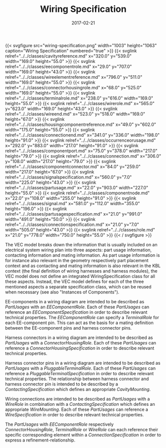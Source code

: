 ﻿---
title: Wiring Specification
toc: false
type: specs
layout: diagram
date: "2017-02-21"
draft: false
specification: VEC
version: 1.1.3
documentType: "Recommendation"
elementType: Diagram
classes:
  - CavityReference
  - EEComponentRole
  - WireElementReference
  - ConnectorHousingRole
  - TerminalRole
  - WireRole
  - WireEnd
  - HousingComponentReference
  - ConnectionEnd
  - OccurrenceOrUsage
  - ComponentPort
  - Connection
  - ComponentConnector
  - SignalSpecification
  - PartUsage
  - ComponentNode
  - Signal
  - PartUsageSpecification
  - ConnectionSpecification
  - Role
menu:
  VEC-1.1.3:    
    parent: connectivity
    identifier: connectivity/wiring-specification
    weight: 1006004 

# Prev/next pager order (if `docs_section_pager` enabled in `params.toml`)
weight: 1006004
---
{{< svgfigure src="wiring-specification.png" width="1003" height="1063" caption="Wiring Specification" numbered="true" >}}
  {{< svglink relref="../../classes/cavityreference.md" x="320.0" y="539.0" width="169.0" height="55.0" >}}
  {{< svglink relref="../../classes/eecomponentrole.md" x="29.0" y="707.0" width="169.0" height="43.0" >}}
  {{< svglink relref="../../classes/wireelementreference.md" x="796.0" y="511.0" width="169.0" height="55.0" >}}
  {{< svglink relref="../../classes/connectorhousingrole.md" x="68.0" y="525.0" width="169.0" height="55.0" >}}
  {{< svglink relref="../../classes/terminalrole.md" x="238.0" y="616.0" width="169.0" height="55.0" >}}
  {{< svglink relref="../../classes/wirerole.md" x="565.0" y="623.0" width="169.0" height="43.0" >}}
  {{< svglink relref="../../classes/wireend.md" x="523.0" y="518.0" width="169.0" height="67.0" >}}
  {{< svglink relref="../../classes/housingcomponentreference.md" x="49.0" y="602.0" width="175.0" height="55.0" >}}
  {{< svglink relref="../../classes/connectionend.md" x="341.0" y="336.0" width="198.0" height="91.0" >}}
  {{< svglink relref="../../classes/occurrenceorusage.md" x="292.0" y="883.0" width="217.0" height="91.0" >}}
  {{< svglink relref="../../classes/componentport.md" x="75.0" y="378.0" width="217.0" height="79.0" >}}
  {{< svglink relref="../../classes/connection.md" x="306.0" y="108.0" width="217.0" height="79.0" >}}
  {{< svglink relref="../../classes/componentconnector.md" x="84.0" y="259.0" width="217.0" height="67.0" >}}
  {{< svglink relref="../../classes/signalspecification.md" x="560.0" y="7.0" width="225.0" height="43.0" >}}
  {{< svglink relref="../../classes/partusage.md" x="22.0" y="903.0" width="227.0" height="55.0" >}}
  {{< svglink relref="../../classes/componentnode.md" x="22.0" y="108.0" width="255.0" height="91.0" >}}
  {{< svglink relref="../../classes/signal.md" x="581.0" y="112.0" width="355.0" height="196.0" >}}
  {{< svglink relref="../../classes/partusagespecification.md" x="21.0" y="991.0" width="491.0" height="50.0" >}}
  {{< svglink relref="../../classes/connectionspecification.md" x="21.0" y="7.0" width="505.0" height="43.0" >}}
  {{< svglink relref="../../classes/role.md" x="21.0" y="778.0" width="750.0" height="55.0" >}}
{{< / svgfigure >}}
<p> The VEC model breaks down the information that is usually included on an electrical system wiring plan into three aspects: part usage information, contacting information and mating information. As part usage information is for instance also relevant in the geometry respectively part placement context and as contacting and mating information is also relevant in the KBL context (the final definition of wiring harnesses and harness modules), the VEC model does not define an integrated WiringSpecification class for all these aspects. Instead, the VEC model defines for each of the three mentioned aspects a separate specification class, which can be reused when necessary (see also &quot;Instances of Components&quot;).     </p>      <p> EE-components in a wiring diagram are intended to be described as <i>PartUsages</i> with an <i>EEComponentRole</i>. Each of these <i>PartUsages </i>can<i> </i>reference an <i>EEComponentSpecification</i> in order to describe relevant technical properties. The <i>EEComponentRole</i> can specify a <i>TerminalRole</i> for each EE-component pin. This can act as the basis for a mating definition between the EE-component pins and harness connector pins.     </p>      <p> Harness connectors in a wiring diagram are intended to be described as <i>PartUsages</i> with a <i>ConnectorHousingRole</i>. Each of these <i>PartUsages</i> can reference a <i>ConnectorHousingSpecification</i> in order to describe relevant technical properties.     </p>      <p> Harness connector pins in a wiring diagram are intended to be described as <i>PartUsages</i> with a <i>PluggableTerminalRole</i>. Each of these <i>PartUsages </i>can<i> </i>reference a <i>PluggableTerminalSpecification</i> in order to describe relevant technical properties. The relationship between harness connector and harness connector pin is intended to be described by a <i>ContactingSpecification</i> which defines an appropriate <i>CavityMounting</i>.     </p>      <p> Wiring connections are intended to be described as <i>PartUsages</i> with a <i>WireRole</i> in combination with a <i>ContactingSpecification</i> which defines an appropriate <i>WireMounting</i>. Each of these <i>PartUsages</i> can reference a <i>WireSpecification</i> in order to describe relevant technical properties.     </p>      <p> The <i>PartUsages</i> with <i>EEComponentRole</i> respectively <i>ConnectorHousingRole</i>, <i>TerminalRole</i> or <i>WireRole</i> can each reference their specific corresponding element within a <i>ConnectionSpecification</i> in order to express a refinement-relationship.      </p>